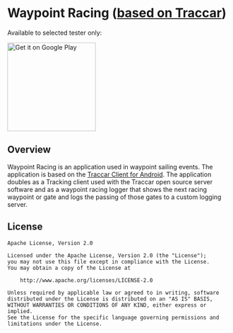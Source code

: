 # Waypoint Racing ([based on Traccar](https://www.traccar.org/))

Available to selected tester only:

[<img src="https://play.google.com/intl/en_us/badges/static/images/badges/en_badge_web_generic.png" width="200" alt="Get it on Google Play"/>](https://play.google.com/store/apps/details?id=in.avimarine.waypointracing)


## Overview

Waypoint Racing is an application used in waypoint sailing events.
The application is based on the [Traccar Client for Android](https://github.com/traccar/traccar-client-android).
The application doubles as a Tracking client used with the Traccar open source server software and
as a waypoint racing logger that shows the next racing waypoint or gate and logs the passing of those
gates to a custom logging server.


## License

    Apache License, Version 2.0

    Licensed under the Apache License, Version 2.0 (the "License");
    you may not use this file except in compliance with the License.
    You may obtain a copy of the License at

        http://www.apache.org/licenses/LICENSE-2.0

    Unless required by applicable law or agreed to in writing, software
    distributed under the License is distributed on an "AS IS" BASIS,
    WITHOUT WARRANTIES OR CONDITIONS OF ANY KIND, either express or implied.
    See the License for the specific language governing permissions and
    limitations under the License.
